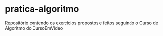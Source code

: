 # pratica-algoritmo
 Repositório contendo os exercícios propostos e feitos seguindo o Curso de Algoritmo do CursoEmVideo

